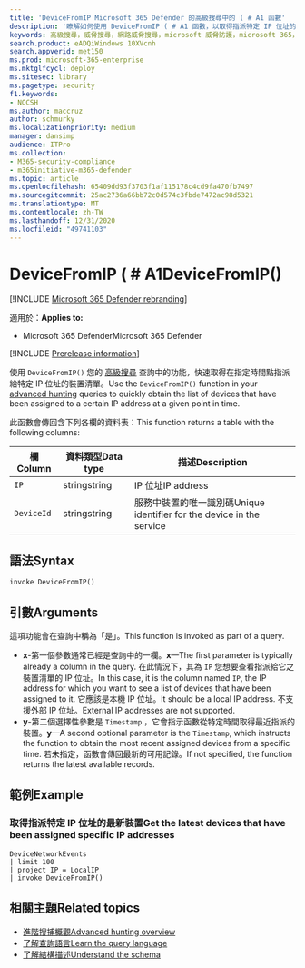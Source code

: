 ```yaml
---
title: 'DeviceFromIP Microsoft 365 Defender 的高級搜尋中的 ( # A1 函數'
description: '瞭解如何使用 DeviceFromIP ( # A1 函數，以取得指派特定 IP 位址的裝置'
keywords: 高級搜尋，威脅搜尋，網路威脅搜尋，microsoft 威脅防護，microsoft 365，mtp，m365，search，query，遙測，schema reference，kusto，device，devicefromIP，function，豐富
search.product: eADQiWindows 10XVcnh
search.appverid: met150
ms.prod: microsoft-365-enterprise
ms.mktglfcycl: deploy
ms.sitesec: library
ms.pagetype: security
f1.keywords:
- NOCSH
ms.author: maccruz
author: schmurky
ms.localizationpriority: medium
manager: dansimp
audience: ITPro
ms.collection:
- M365-security-compliance
- m365initiative-m365-defender
ms.topic: article
ms.openlocfilehash: 65409dd93f3703f1af115178c4cd9fa470fb7497
ms.sourcegitcommit: 25ac2736a66bb72c0d574c3fbde7472ac98d5321
ms.translationtype: MT
ms.contentlocale: zh-TW
ms.lasthandoff: 12/31/2020
ms.locfileid: "49741103"
---
```

# <a name="devicefromip"></a><span data-ttu-id="9564e-104">DeviceFromIP ( # A1</span><span class="sxs-lookup"><span data-stu-id="9564e-104">DeviceFromIP()</span></span>

[!INCLUDE [Microsoft 365 Defender rebranding](../includes/microsoft-defender.md)]


<span data-ttu-id="9564e-105">適用於：</span><span class="sxs-lookup"><span data-stu-id="9564e-105">**Applies to:**</span></span>
- <span data-ttu-id="9564e-106">Microsoft 365 Defender</span><span class="sxs-lookup"><span data-stu-id="9564e-106">Microsoft 365 Defender</span></span>


[!INCLUDE [Prerelease information](../includes/prerelease.md)]


<span data-ttu-id="9564e-107">使用 `DeviceFromIP()` 您的 [高級搜尋](advanced-hunting-overview.md) 查詢中的功能，快速取得在指定時間點指派給特定 IP 位址的裝置清單。</span><span class="sxs-lookup"><span data-stu-id="9564e-107">Use the `DeviceFromIP()` function in your [advanced hunting](advanced-hunting-overview.md) queries to quickly obtain the list of devices that have been assigned to a certain IP address at a given point in time.</span></span> 

<span data-ttu-id="9564e-108">此函數會傳回含下列各欄的資料表：</span><span class="sxs-lookup"><span data-stu-id="9564e-108">This function returns a table with the following columns:</span></span>

| <span data-ttu-id="9564e-109">欄</span><span class="sxs-lookup"><span data-stu-id="9564e-109">Column</span></span> | <span data-ttu-id="9564e-110">資料類型</span><span class="sxs-lookup"><span data-stu-id="9564e-110">Data type</span></span> | <span data-ttu-id="9564e-111">描述</span><span class="sxs-lookup"><span data-stu-id="9564e-111">Description</span></span> |
|------------|-------------|-------------|
| `IP` | <span data-ttu-id="9564e-112">string</span><span class="sxs-lookup"><span data-stu-id="9564e-112">string</span></span> | <span data-ttu-id="9564e-113">IP 位址</span><span class="sxs-lookup"><span data-stu-id="9564e-113">IP address</span></span>  |
| `DeviceId` | <span data-ttu-id="9564e-114">string</span><span class="sxs-lookup"><span data-stu-id="9564e-114">string</span></span> | <span data-ttu-id="9564e-115">服務中裝置的唯一識別碼</span><span class="sxs-lookup"><span data-stu-id="9564e-115">Unique identifier for the device in the service</span></span> |


## <a name="syntax"></a><span data-ttu-id="9564e-116">語法</span><span class="sxs-lookup"><span data-stu-id="9564e-116">Syntax</span></span>

```kusto
invoke DeviceFromIP()
```

## <a name="arguments"></a><span data-ttu-id="9564e-117">引數</span><span class="sxs-lookup"><span data-stu-id="9564e-117">Arguments</span></span>

<span data-ttu-id="9564e-118">這項功能會在查詢中稱為「是」。</span><span class="sxs-lookup"><span data-stu-id="9564e-118">This function is invoked as part of a query.</span></span>

- <span data-ttu-id="9564e-119">**x**-第一個參數通常已經是查詢中的一欄。</span><span class="sxs-lookup"><span data-stu-id="9564e-119">**x**—The first parameter is typically already a column in the query.</span></span> <span data-ttu-id="9564e-120">在此情況下，其為 `IP` 您想要查看指派給它之裝置清單的 IP 位址。</span><span class="sxs-lookup"><span data-stu-id="9564e-120">In this case, it is the column named `IP`, the IP address for which you want to see a list of devices that have been assigned to it.</span></span> <span data-ttu-id="9564e-121">它應該是本機 IP 位址。</span><span class="sxs-lookup"><span data-stu-id="9564e-121">It should be a local IP address.</span></span> <span data-ttu-id="9564e-122">不支援外部 IP 位址。</span><span class="sxs-lookup"><span data-stu-id="9564e-122">External IP addresses are not supported.</span></span>
- <span data-ttu-id="9564e-123">**y**-第二個選擇性參數是 `Timestamp` ，它會指示函數從特定時間取得最近指派的裝置。</span><span class="sxs-lookup"><span data-stu-id="9564e-123">**y**—A second optional parameter is the `Timestamp`, which instructs the function to obtain the most recent assigned devices from a specific time.</span></span> <span data-ttu-id="9564e-124">若未指定，函數會傳回最新的可用記錄。</span><span class="sxs-lookup"><span data-stu-id="9564e-124">If not specified, the function returns the latest available records.</span></span>

## <a name="example"></a><span data-ttu-id="9564e-125">範例</span><span class="sxs-lookup"><span data-stu-id="9564e-125">Example</span></span>


### <a name="get-the-latest-devices-that-have-been-assigned-specific-ip-addresses"></a><span data-ttu-id="9564e-126">取得指派特定 IP 位址的最新裝置</span><span class="sxs-lookup"><span data-stu-id="9564e-126">Get the latest devices that have been assigned specific IP addresses</span></span>

```kusto
DeviceNetworkEvents 
| limit 100 
| project IP = LocalIP 
| invoke DeviceFromIP()
```

## <a name="related-topics"></a><span data-ttu-id="9564e-127">相關主題</span><span class="sxs-lookup"><span data-stu-id="9564e-127">Related topics</span></span>
- [<span data-ttu-id="9564e-128">進階搜捕概觀</span><span class="sxs-lookup"><span data-stu-id="9564e-128">Advanced hunting overview</span></span>](advanced-hunting-overview.md)
- [<span data-ttu-id="9564e-129">了解查詢語言</span><span class="sxs-lookup"><span data-stu-id="9564e-129">Learn the query language</span></span>](advanced-hunting-query-language.md)
- [<span data-ttu-id="9564e-130">了解結構描述</span><span class="sxs-lookup"><span data-stu-id="9564e-130">Understand the schema</span></span>](advanced-hunting-schema-tables.md)
